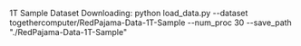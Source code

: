 1T Sample Dataset Downloading: python load_data.py --dataset togethercomputer/RedPajama-Data-1T-Sample --num_proc 30 --save_path "./RedPajama-Data-1T-Sample"


